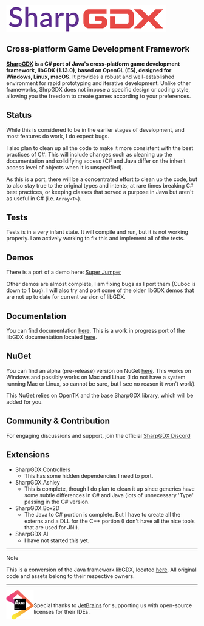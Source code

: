 ![SharpGDX Logo](.github/sharpgdx-h.png)

## Cross-platform Game Development Framework
**[SharpGDX](https://sharpgdx.com) is a C# port of Java's cross-platform game development framework, libGDX (1.13.0), based on OpenGL (ES), designed for Windows, Linux, macOS.** It provides a robust and well-established environment for rapid prototyping and iterative development. Unlike other frameworks, ShrpGDX does not impose a specific design or coding style, allowing you the freedom to create games according to your preferences.

## Status
While this is considered to be in the earlier stages of development, and most features do work, I do expect bugs.

I also plan to clean up all the code to make it more consistent with the best practices of C#. This will include changes such as cleaning up the documentation and solidifying access (C# and Java differ on the inherit access level of objects when it is unspecified).

As this is a port, there will be a concentrated effort to clean up the code, but to also stay true to the original types and intents; at rare times breaking C# best practices, or keeping classes that served a purpose in Java but aren't as useful in C# (i.e. `Array<T>`).

## Tests
Tests is in a very infant state. It will compile and run, but it is not working properly. I am actively working to fix this and implement all of the tests.

## Demos
There is a port of a demo here: [Super Jumper](https://github.com/SharpGDX/SharpGDX-Demo-Super-Jumper)


Other demos are almost complete, I am fixing bugs as I port them (Cuboc is down to 1 bug). I will also try and port some of the older libGDX demos that are not up to date for current version of libGDX.

## Documentation
You can find documentation [here](https://sharpgdx.com). This is a work in progress port of the libGDX documentation located [here](https://libgdx.com/dev/).

## NuGet
You can find an alpha (pre-release) version on NuGet [here](https://www.nuget.org/packages/SharpGDX.Desktop/). This works on Windows and possibly works on Mac and Linux (I do not have a system running Mac or Linux, so cannot be sure, but I see no reason it won't work).

This NuGet relies on OpenTK and the base SharpGDX library, which will be added for you.

## Community & Contribution
For engaging discussions and support, join the official [SharpGDX Discord](https://discord.gg/HSeEdfjvRz)

## Extensions
- SharpGDX.Controllers
    - This has some hidden dependencies I need to port.
- SharpGDX.Ashley
    - This is complete, though I do plan to clean it up since generics have some subtle differences in C# and Java (lots of unnecessary 'Type' passing in the C# version.
- SharpGDX.Box2D
    - The Java to C# portion is complete. But I have to create all the externs and a DLL for the C++ portion (I don't have all the nice tools that are used for JNI).
- SharpGDX.AI
    - I have not started this yet.

--- 

> [!NOTE]
> This is a conversion of the Java framework libGDX, located [here](https://www.libgdx.com). All original code and assets belong to their respective owners.

---

<div>
    <a href="https://www.jetbrains.com/?from=SharpGDX" align="right">
    <img src=".github/jetbrains.svg" alt="JetBrains" class="logo-footer" width="72" align="left">
    <a><br/>

Special thanks to [JetBrains](https://www.jetbrains.com/?from=SharpGDX) for supporting us with open-source licenses for their IDEs. </a>
</div>
